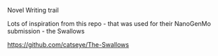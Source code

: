 Novel Writing trail

Lots of inspiration from this repo - that was used for their NanoGenMo submission - the Swallows

https://github.com/catseye/The-Swallows
